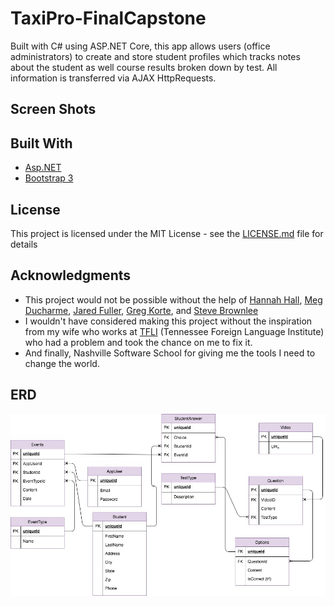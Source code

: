 # TaxiPro-FinalCapstone
Built with C# using ASP.NET Core, this app allows users (office administrators) to create and store student profiles which tracks notes about the student as well course results broken down by test. All information is transferred via AJAX HttpRequests.

## Screen Shots

## Built With

* [Asp.NET](https://www.asp.net/)
* [Bootstrap 3](http://getbootstrap.com/docs/3.3/https://maven.apache.org/)

## License

This project is licensed under the MIT License - see the [LICENSE.md](LICENSE.md) file for details

## Acknowledgments

* This project would not be possible without the help of [Hannah Hall](https://github.com/hannahhall), [Meg Ducharme](https://github.com/megducharme), [Jared Fuller](https://github.com/jaredshane), [Greg Korte](https://github.com/gregkorte), and [Steve Brownlee](https://github.com/stevebrownlee)
* I wouldn't have considered making this project without the inspiration from my wife who works at [TFLI](https://tfli.org/) (Tennessee Foreign Language Institute) who had a problem and took the chance on me to fix it. 
* And finally, Nashville Software School for giving me the tools I need to change the world.

## ERD
![TaxiPro](./TaxiProERD.jpg)
